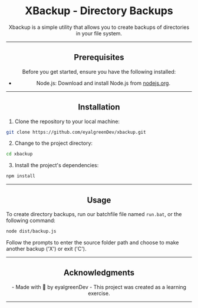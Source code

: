 # <div align="center">XBackup - Directory Backups</div>
<div align="center">
Xbackup is a simple utility that allows you to create backups of directories in your file system.
</div>

---
## <div align="center">Prerequisites</div>
<div align="center">
Before you get started, ensure you have the following installed:

- Node.js: Download and install Node.js from [nodejs.org](https://nodejs.org/).
</div>

---
## <div align="center">Installation</div>
1. Clone the repository to your local machine:
```bash
git clone https://github.com/eyalgreenDev/xbackup.git
```
2. Change to the project directory:
```bash
cd xbackup
```
3. Install the project's dependencies:
```bash
npm install
```

---
## <div align="center">Usage</div>
To create directory backups, run our batchfile file named `run.bat`, or the following command:
```bash
node dist/backup.js
```
Follow the prompts to enter the source folder path and choose to make another backup ('X') or exit ('C').

---
## <div align="center">Acknowledgments</div>
<div align="center">
- Made with 💖 by eyalgreenDev
- This project was created as a learning exercise.
</div>

---